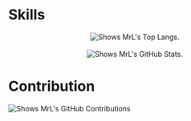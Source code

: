 <div align="center">
    <picture>
        <source media="(prefers-color-scheme: dark)" srcset="https://readme-typing-svg.herokuapp.com/?font=Fira+Code&pause=1000&color=F09431&width=435&lines=Welcome+to+my+modest+corner">
        <img alt="" src="https://readme-typing-svg.herokuapp.com/?font=Fira+Code&pause=1000&color=F09431&width=435&lines=Welcome+to+my+modest+corner">
    </picture>
</div>

# Skills
<div align="center">
    <picture>
        <source media="(prefers-color-scheme: dark)" srcset="https://github-readme-stats.vercel.app/api/top-langs?username=BreakZero&theme=algolia">
        <img alt="Shows MrL's Top Langs." src="https://github-readme-stats.vercel.app/api/top-langs?username=BreakZero&theme=flag-india">
    </picture>
</div>
<br/>
<div align="center">
    <picture>
        <source media="(prefers-color-scheme: dark)" srcset="https://github-readme-stats.vercel.app/api?username=BreakZero&theme=algolia">
        <img alt="Shows MrL's GitHub Stats." src="https://github-readme-stats.vercel.app/api?username=BreakZero&theme=flag-india">
    </picture>
</div>

# Contribution
<picture>
    <source media="(prefers-color-scheme: dark)" srcset="https://github-readme-activity-graph.vercel.app/graph?username=BreakZero&bg_color=070f2a&color=4eacf8&line=ffffff&point=4eacf8&area=true&hide_border=true">
    <img alt="Shows MrL's GitHub Contributions" src="https://github-readme-activity-graph.vercel.app/graph?username=BreakZero&bg_color=fffff0&color=f09431&line=649b40&point=f09431&area=true&hide_border=true">
</picture>


<!-- # Pinned -->
<!-- <a href="https://github.com/EasyZone-org/E-Wallet-KMP"> -->
<!--     <picture> -->
<!--         <source media="(prefers-color-scheme: dark)" srcset="https://github-readme-stats.vercel.app/api/pin?username=BreakZero&repo=E-Wallet-KMP&theme=algolia"> -->
<!--         <img alt="" src="https://github-readme-stats.vercel.app/api/pin?username=BreakZero&repo=E-Wallet-KMP&theme=flag-india"> -->
<!--     </picture> -->
<!-- </a> -->
<!-- <a href="https://github.com/BreakZero/TODO-LIST-KMM"> -->
<!--     <picture> -->
<!--         <source media="(prefers-color-scheme: dark)" srcset="https://github-readme-stats.vercel.app/api/pin?username=BreakZero&repo=TODO-LIST-KMM&theme=algolia"> -->
<!--         <img alt="" src="https://github-readme-stats.vercel.app/api/pin?username=BreakZero&repo=TODO-LIST-KMM&theme=flag-india"> -->
<!--     </picture> -->
<!-- </a> -->
<!-- <a href="https://github.com/BreakZero/iWallet-Mobile"> -->
<!--     <picture> -->
<!--         <source media="(prefers-color-scheme: dark)" srcset="https://github-readme-stats.vercel.app/api/pin?username=BreakZero&repo=iWallet-Mobile&theme=algolia"> -->
<!--         <img alt="" src="https://github-readme-stats.vercel.app/api/pin?username=BreakZero&repo=iWallet-Mobile&theme=flag-india"> -->
<!--     </picture> -->
<!-- </a> -->
<!-- <a href="https://github.com/BreakZero/EasyWallet-Service"> -->
<!--     <picture> -->
<!--         <source media="(prefers-color-scheme: dark)" srcset="https://github-readme-stats.vercel.app/api/pin?username=BreakZero&repo=EasyWallet-Service&theme=algolia"> -->
<!--         <img alt="" src="https://github-readme-stats.vercel.app/api/pin?username=BreakZero&repo=EasyWallet-Service&theme=flag-india"> -->
<!--     </picture> -->
<!-- </a> -->